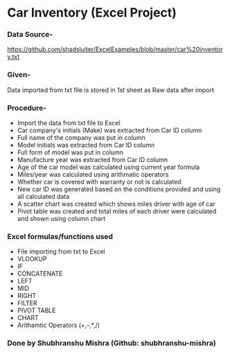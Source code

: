 # Car Inventory (Excel Project)

### Data Source- 
https://github.com/shadsluiter/ExcelExamples/blob/master/car%20inventory.txt

### Given- 
Data imported from txt file is stored in 1st sheet as Raw data after import

### Procedure- 
- Import the data from txt file to Excel
- Car company's initials (Make) was extracted from Car ID column
- Full name of the company was put in column
- Model initials was extracted from Car ID column
- Full form of model was put in column
- Manufacture year was extracted from Car ID column
- Age of the car model was calculated using current year formula
- Miles/year was calculated using arithmatic operators
- Whether car is covered with warranty or not is calculated
- New car ID was generated based on the conditions provided and using all calculated data
- A scatter chart was created which shows miles driver with age of car
- Pivot table was created and total miles of each driver were calculated and shown using column chart

### Excel formulas/functions used
- File importing from txt to Excel
- VLOOKUP
- IF
- CONCATENATE
- LEFT
- MID
- RIGHT
- FILTER
- PIVOT TABLE
- CHART
- Arithamtic Operators (+,-,*,/) 

### Done by Shubhranshu Mishra (Github: shubhranshu-mishra)
